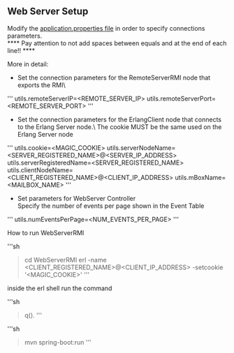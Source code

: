 ## Web Server Setup

Modify the [application.properties file](https://github.com/dani94c/MaremmApp/blob/main/WebServerRMI/src/main/resources/application.properties) in order to specify connections parameters.\
**** Pay attention to not add spaces between equals and at the end of each line!! ****

More in detail:
- Set the connection parameters for the RemoteServerRMI node that exports the RMI\

'''
utils.remoteServerIP=<REMOTE_SERVER_IP>
utils.remoteServerPort=<REMOTE_SERVER_PORT>
'''

- Set the connection parameters for the ErlangClient node that connects to the Erlang Server node.\ 
  The cookie MUST be the same used on the Erlang Server node
  
'''
utils.cookie=<MAGIC_COOKIE>
utils.serverNodeName=<SERVER_REGISTERED_NAME>@<SERVER_IP_ADDRESS>
utils.serverRegisteredName=<SERVER_REGISTERED_NAME>
utils.clientNodeName=<CLIENT_REGISTERED_NAME>@<CLIENT_IP_ADDRESS>
utils.mBoxName=<MAILBOX_NAME>
'''

- Set parameters for WebServer Controller\
  Specify the number of events per page shown in the Event Table
  
'''
utils.numEventsPerPage=<NUM_EVENTS_PER_PAGE>
'''

How to run WebServerRMI

'''sh
>cd WebServerRMI
>erl -name <CLIENT_REGISTERED_NAME>@<CLIENT_IP_ADDRESS> -setcookie '<MAGIC_COOKIE>'
'''

inside the erl shell run the command

'''sh
>q().
'''

'''sh
>mvn spring-boot:run
'''
